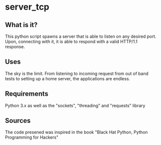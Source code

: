 # server_tcp

## What is it?

This python script spawns a server that is able to listen on any desired port. Upon, connecting with it, it is able to respond with a valid HTTP/1.1 response.

## Uses

The sky is the limit. From listening to incoming request from out of band tests to setting up a home server, the applications are endless.

## Requirements

Python 3.x as well as the "sockets", "threading" and "requests" library

## Sources

The code presened was inspired in the book "Black Hat Python, Python Programming for Hackers"

